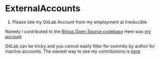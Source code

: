 # ExternalAccounts

1) Please see my GitLab Account from my employment at Irreducible

Namely I contributed to the [Binius Open Source codebase](binius.xyz)
Here was [my account](https://gitlab.com/kpeshawaria1)

GitLab can be tricky and you cannot easily filter for commits by author for inactive accounts.
The easiest way to see my contributions is [here](https://gitlab.com/IrreducibleOSS/binius/-/merge_requests?scope=all&state=merged&author_username=kpeshawaria1)
